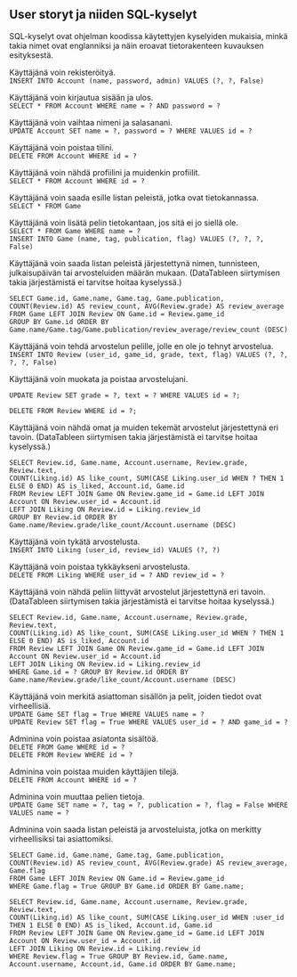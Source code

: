 ## User storyt ja niiden SQL-kyselyt

SQL-kyselyt ovat ohjelman koodissa käytettyjen kyselyiden mukaisia, minkä takia nimet ovat englanniksi ja näin eroavat tietorakenteen kuvauksen esityksestä.

Käyttäjänä voin rekisteröityä.  
`INSERT INTO Account (name, password, admin) VALUES (?, ?, False)`

Käyttäjänä voin kirjautua sisään ja ulos.  
`SELECT * FROM Account WHERE name = ? AND password = ?`

Käyttäjänä voin vaihtaa nimeni ja salasanani.  
`UPDATE Account SET name = ?, password = ? WHERE VALUES id = ?`

Käyttäjänä voin poistaa tilini.  
`DELETE FROM Account WHERE id = ?`

Käyttäjänä voin nähdä profiilini ja muidenkin profiilit.  
`SELECT * FROM Account WHERE id = ?`

Käyttäjänä voin saada esille listan peleistä, jotka ovat tietokannassa.  
`SELECT * FROM Game`

Käyttäjänä voin lisätä pelin tietokantaan, jos sitä ei jo siellä ole.  
`SELECT * FROM Game WHERE name = ?`  
`INSERT INTO Game (name, tag, publication, flag) VALUES (?, ?, ?, False)`

Käyttäjänä voin saada listan peleistä järjestettynä nimen, tunnisteen, julkaisupäivän tai arvosteluiden määrän mukaan. (DataTableen siirtymisen takia järjestämistä ei tarvitse hoitaa kyselyssä.)
```
SELECT Game.id, Game.name, Game.tag, Game.publication, COUNT(Review.id) AS review_count, AVG(Review.grade) AS review_average  
FROM Game LEFT JOIN Review ON Game.id = Review.game_id  
GROUP BY Game.id ORDER BY Game.name/Game.tag/Game.publication/review_average/review_count (DESC)
```

Käyttäjänä voin tehdä arvostelun pelille, jolle en ole jo tehnyt arvostelua.  
`INSERT INTO Review (user_id, game_id, grade, text, flag) VALUES (?, ?, ?, ?, False)`

Käyttäjänä voin muokata ja poistaa arvostelujani.  
```
UPDATE Review SET grade = ?, text = ? WHERE VALUES id = ?;  

DELETE FROM Review WHERE id = ?;  
```

Käyttäjänä voin nähdä omat ja muiden tekemät arvostelut järjestettynä eri tavoin. (DataTableen siirtymisen takia järjestämistä ei tarvitse hoitaa kyselyssä.)
```
SELECT Review.id, Game.name, Account.username, Review.grade, Review.text,  
COUNT(Liking.id) AS like_count, SUM(CASE Liking.user_id WHEN ? THEN 1 ELSE 0 END) AS is_liked, Account.id, Game.id  
FROM Review LEFT JOIN Game ON Review.game_id = Game.id LEFT JOIN Account ON Review.user_id = Account.id  
LEFT JOIN Liking ON Review.id = Liking.review_id  
GROUP BY Review.id ORDER BY Game.name/Review.grade/like_count/Account.username (DESC)
```

Käyttäjänä voin tykätä arvostelusta.  
`INSERT INTO Liking (user_id, review_id) VALUES (?, ?)`

Käyttäjänä voin poistaa tykkäykseni arvostelusta.  
`DELETE FROM Liking WHERE user_id = ? AND review_id = ?`

Käyttäjänä voin nähdä peliin liittyvät arvostelut järjestettynä eri tavoin. (DataTableen siirtymisen takia järjestämistä ei tarvitse hoitaa kyselyssä.)
```
SELECT Review.id, Game.name, Account.username, Review.grade, Review.text,  
COUNT(Liking.id) AS like_count, SUM(CASE Liking.user_id WHEN ? THEN 1 ELSE 0 END) AS is_liked, Account.id  
FROM Review LEFT JOIN Game ON Review.game_id = Game.id LEFT JOIN Account ON Review.user_id = Account.id  
LEFT JOIN Liking ON Review.id = Liking.review_id  
WHERE Game.id = ? GROUP BY Review.id ORDER BY Game.name/Review.grade/like_count/Account.username (DESC)
```

Käyttäjänä voin merkitä asiattoman sisällön ja pelit, joiden tiedot ovat virheellisiä.  
`UPDATE Game SET flag = True WHERE VALUES name = ?`  
`UPDATE Review SET flag = True WHERE VALUES user_id = ? AND game_id = ?`

Adminina voin poistaa asiatonta sisältöä.  
`DELETE FROM Game WHERE id = ?`  
`DELETE FROM Review WHERE id = ?`

Adminina voin poistaa muiden käyttäjien tilejä.  
`DELETE FROM Account WHERE id = ?`

Adminina voin muuttaa pelien tietoja.  
`UPDATE Game SET name = ?, tag = ?, publication = ?, flag = False WHERE VALUES name = ?`

Adminina voin saada listan peleistä ja arvosteluista, jotka on merkitty virheellisiksi tai asiattomiksi.  
```
SELECT Game.id, Game.name, Game.tag, Game.publication, COUNT(Review.id) AS review_count, AVG(Review.grade) AS review_average, Game.flag  
FROM Game LEFT JOIN Review ON Game.id = Review.game_id  
WHERE Game.flag = True GROUP BY Game.id ORDER BY Game.name;  

SELECT Review.id, Game.name, Account.username, Review.grade, Review.text,  
COUNT(Liking.id) AS like_count, SUM(CASE Liking.user_id WHEN :user_id THEN 1 ELSE 0 END) AS is_liked, Account.id, Game.id  
FROM Review LEFT JOIN Game ON Review.game_id = Game.id LEFT JOIN Account ON Review.user_id = Account.id  
LEFT JOIN Liking ON Review.id = Liking.review_id  
WHERE Review.flag = True GROUP BY Review.id, Game.name, Account.username, Account.id, Game.id ORDER BY Game.name;
```  